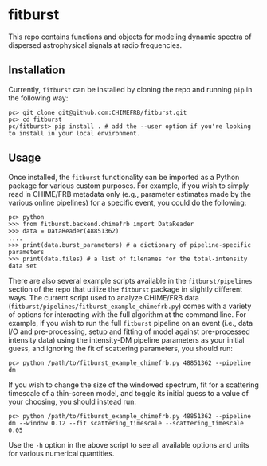 fitburst
========

This repo contains functions and objects for modeling dynamic spectra of dispersed astrophysical signals at radio frequencies.

## Installation

Currently, `fitburst` can be installed by cloning the repo and running `pip` in the following way:

```
pc> git clone git@github.com:CHIMEFRB/fitburst.git
pc> cd fitburst
pc/fitburst> pip install . # add the --user option if you're looking to install in your local environment.
```

## Usage

Once installed, the `fitburst` functionality can be imported as a Python package for various custom purposes. For example, if you wish to simply read in CHIME/FRB metadata only (e.g., parameter estimates made by the various online pipelines) for a specific event, you could do the following:

```
pc> python
>>> from fitburst.backend.chimefrb import DataReader
>>> data = DataReader(48851362)
....
>>> print(data.burst_parameters) # a dictionary of pipeline-specific parameters
>>> print(data.files) # a list of filenames for the total-intensity data set
```

There are also several example scripts available in the `fitburst/pipelines` section of the repo that utilize the `fitburst` package in slightly different ways. The current script used to analyze CHIME/FRB data (`fitburst/pipelines/fitburst_example_chimefrb.py`) comes with a variety of options for interacting with the full algorithm at the command line. For example, if you wish to run the full `fitburst` pipeline on an event (i.e., data I/O and pre-processing, setup and fitting of model against pre-processed intensity data) using the intensity-DM pipeline parameters as your initial guess, and ignoring the fit of scattering parameters, you should run:
```
pc> python /path/to/fitburst_example_chimefrb.py 48851362 --pipeline dm
```

If you wish to change the size of the windowed spectrum, fit for a scattering timescale of a thin-screen model, and toggle its initial guess to a value of your choosing, you should instead run:

```
pc> python /path/to/fitburst_example_chimefrb.py 48851362 --pipeline dm --window 0.12 --fit scattering_timescale --scattering_timescale 0.05
```

Use the `-h` option in the above script to see all available options and units for various numerical quantities.
